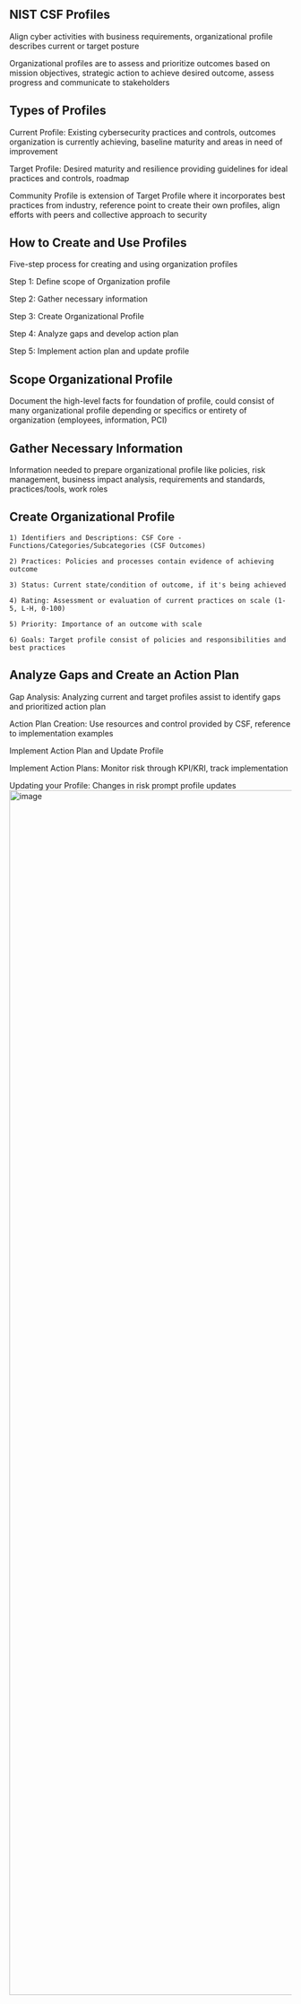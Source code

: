 ## NIST CSF Profiles

Align cyber activities with business requirements, organizational profile describes current or target posture

Organizational profiles are to assess and prioritize outcomes based on mission objectives, strategic action to achieve desired outcome, assess progress and communicate to stakeholders

## Types of Profiles

Current Profile: Existing cybersecurity practices and controls, outcomes organization is currently achieving, baseline maturity and areas in need of improvement

Target Profile: Desired maturity and resilience providing guidelines for ideal practices and controls, roadmap

Community Profile is extension of Target Profile where it incorporates best practices from industry, reference point to create their own profiles, align efforts with peers and collective approach to security

## How to Create and Use Profiles

Five-step process for creating and using organization profiles

Step 1: Define scope of Organization profile

Step 2: Gather necessary information

Step 3: Create Organizational Profile

Step 4: Analyze gaps and develop action plan

Step 5: Implement action plan and update profile

## Scope Organizational Profile

Document the high-level facts for foundation of profile, could consist of many organizational profile depending or specifics or entirety of organization (employees, information, PCI)

## Gather Necessary Information

Information needed to prepare organizational profile like policies, risk management, business impact analysis, requirements and standards, practices/tools, work roles

## Create Organizational Profile

	1) Identifiers and Descriptions: CSF Core - Functions/Categories/Subcategories (CSF Outcomes)
	
	2) Practices: Policies and processes contain evidence of achieving outcome 
	
	3) Status: Current state/condition of outcome, if it's being achieved
	
	4) Rating: Assessment or evaluation of current practices on scale (1-5, L-H, 0-100)
	
	5) Priority: Importance of an outcome with scale
	
	6) Goals: Target profile consist of policies and responsibilities and best practices
	
## Analyze Gaps and Create an Action Plan

Gap Analysis: Analyzing current and target profiles assist to identify gaps and prioritized action plan

Action Plan Creation: Use resources and control provided by CSF, reference to implementation examples

Implement Action Plan and Update Profile

Implement Action Plans: Monitor risk through KPI/KRI, track implementation

Updating your Profile: Changes in risk prompt profile updates
<img width="1572" height="2149" alt="image" src="https://github.com/user-attachments/assets/e7472123-c6c2-41a8-803a-7b321c75d66a" />
